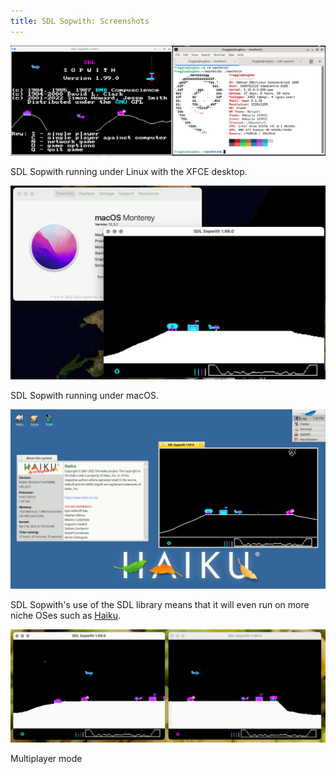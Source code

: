 ```yaml
---
title: SDL Sopwith: Screenshots
---
```


![Screenshot, Linux XFCE](sshot/sopwith-linux-xfce.png)

SDL Sopwith running under Linux with the XFCE desktop.

![Screenshot, macOS](sshot/sopwith-macos.png)

SDL Sopwith running under macOS.

![Screenshot, Haiku](sshot/sopwith-haiku.png)

SDL Sopwith's use of the SDL library means that it will even run on more
niche OSes such as [Haiku](https://www.haiku-os.org/).

![Screenshot, multiplayer](sshot/sopwith-multi.png)

Multiplayer mode

